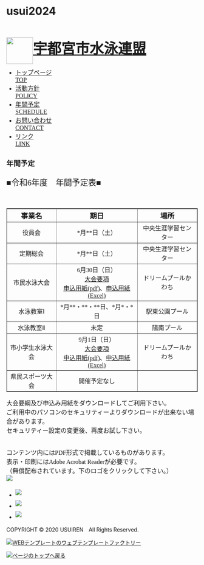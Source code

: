 # usui2024

<!DOCTYPE HTML PUBLIC "-//W3C//DTD HTML 4.01 Transitional//EN" "http://www.w3.org/TR/html4/loose.dtd">
<!--DESIGNED BY WEB TEMPLATE FACTORY -->
<html>
<head>
<meta http-equiv="Content-Type" content="text/html; charset=utf-8">
<meta name=”viewport” content=”width=device-width,initial-scale=1.0″>
<title>宇都宮市水泳連盟</title>
<meta name="keywords" content="宇都宮市水泳連盟" />
<meta name="description" content="" />
<link href="https://usuiren.com/css/import.css" rel="stylesheet" type="text/css">
<!--[if lt IE 9]>
	<script src="html5shiv.js"></script>
	<script src="css3-mediaqueries.js"></script>
	<!--[if lt IE 11]>
	<script src="html5shiv.js"></script>
	<script src="css3-mediaqueries.js"></script>
<![endif]-->
<style type="text/css">
.auto-style1 {
	font-style:normal;
	font-family:"UD デジタル 教科書体 NP-B";
	font-size:28pt;
}
.auto-style2 {
	font-style:normal;
	font-family:"UD デジタル 教科書体 NP-B";
	font-size:14pt;
}
.auto-style3 {
	font-style:normal;
	font-family:"UD デジタル 教科書体 NP-B";
	font-size:12pt;
}
.auto-style4 {
	margin-top: 5px;
	margin-bottom: 5px;
}
.auto-style5 {
	font-style:normal;
	font-family:"UD デジタル 教科書体 NP-B";
	font-size:16pt;
}


</style>

</head>
<body>
<!--ヘッダー-->
<div id="header" class="clearfix">
  <p><img src="https://usuiren.com/images/top/top_logo.png" height="70" style="float: left" width="70"></p>
  <h1 class="auto-style1"><a href="index.html">宇都宮市水泳連盟</a></h1>
</div>
<!--ヘッダー終了-->
<!--グローバルナビゲーション-->
<div id="globalNavi">
  <ul class="clearfix">
    <li class="auto-style3"><a href="https://usuiren.com/index.html">トップページ<br>
      <span>TOP</span></a></li>
    <li class="auto-style3"><a href="https://usuiren.com/policy.html">活動方針<br>
      <span>POLICY</span></a></li>
    <li class="auto-style3"><a href="https://usuiren.com/schedule.html">年間予定<br>
      <span>SCHEDULE</span></a></li>    
    <li class="auto-style3"><a href="https://usuiren.com/contact.html">お問い合わせ<br>
      <span>CONTACT</span></a></li>
    <li class="auto-style3"><a href="https://usuiren.com/link.html">リンク<br>
      <span>LINK</span></a></li>
  </ul>
</div>
<!--グローバルナビゲーション終了-->
<!--ビジュアル-->
<div id="ttl_catch">
  <h2 class="auto-style2"><b>年間予定</b></h2>
</div>
<!--ビジュアル終了-->
<!--コンテンツ-->
<div id="contents" class="clearfix">
  <!--メイン-->
  <div id="main">
    <div class="section">
      <p class="auto-style5">■令和6年度　年間予定表■<br></p>
      <br>
        <table style="width:100%;text-align:center" border="1" class="auto-style3">
			<tr style="text-align:center">
				<td class="auto-style2"><b>事業名</b></td><td class="auto-style2"><b>期日</b></td><td class="auto-style2"><b>場所</b></td>
			</tr>
			<tr>
				<td>役員会</td><td>*月**日（土）</td><td>中央生涯学習センター</td>
			</tr>
			<tr>
				<td>定期総会</td>	<td>*月**日（土）</td><td>中央生涯学習センター</td>
			</tr>
			<tr>
				<td>市民水泳大会</td><td>6月30日（日）<br><a href="https://usuiren.com/event/smin_Y.pdf">大会要項</a><br><a href="https://usuiren.com/event/smin_M.pdf">申込用紙(pdf)</a>、<a href="https://usuiren.com/event/smin_M.xls">申込用紙(Excel)</a></td><td>ドリームプールかわち</td>
			</tr>
			<tr>
				<td>水泳教室Ⅰ</td><td>*月**・**・**日、*月*・*日</td><td>駅東公園プール</td>
			</tr>
			<tr>
				<td>水泳教室Ⅱ</td><td>未定</td><td>陽南プール</td>
			</tr>
			<tr>
				<td>市小学生水泳大会</td><td>9月1日（日）<br><a href="https://usuiren.com/event/syou_Y.pdf">大会要項</a><br><a href="https://usuiren.com/event/syou_M.pdf">申込用紙(pdf)</a>、<a href="https://usuiren.com/event/syou_M.xls">申込用紙(Excel)</a></td><td>ドリームプールかわち</td>
			</tr>
			<tr>
				<td>県民スポーツ大会</td><td>開催予定なし</td><td></td>
			</tr>
		</table>
    </div>
    <div class="section">
      <div class="section">
      <p class="auto-style3">
      大会要綱及び申込み用紙をダウンロードしてご利用下さい。<br>
      ご利用中のパソコンのセキュリティーよりダウンロードが出来ない場合があります。<br>
      セキュリティー設定の変更後、再度お試し下さい。</p>
      <p class="auto-style3">
      <br>
      コンテンツ内にはPDF形式で掲載しているものがあります。<br>
      表示・印刷にはAdobe Acrobat Readerが必要です。<br>
      （無償配布されています。下のロゴをクリックして下さい。）<br>
      <a href="https://get.adobe.com/jp/reader/"><img src="https://usuiren.com/images/common/Acrobat_Reader_web_button.png"></a>
      </p>
      </div>
      </div>
 </div>
  <!--メイン終了-->
  <!--サブ-->
 <div id="sub">
    <ul class="bnr">
      <li><a href="https://usuiren.com/schedule.html"><img src="https://usuiren.com/images/top/bnr_schedule.png" class="auto-style4"></a></li>
      <li><a href="https://usuiren.com/link.html"><img src="https://usuiren.com/images/top/bnr_link.png" class="auto-style4"></a></li>
      <li><a href="https://usuiren.com/contact.html"><img src="https://usuiren.com/images/top/bnr_contact.png" class="auto-style4"></a></li>
    </ul>
   </div>
<!--サブ終了-->
</div>
<!--コンテンツ終了-->
<!--フッター-->
<div id="footer">
  <div class="inr_group">
    <div class="group_link clearfix">
      <p class="copy">COPYRIGHT &copy; 2020 USUIREN　All Rights Reserved.</p>
    </div>
    <!--↓この部分は変更削除禁止-->
    <p class="tmp_webfac"><a href="http://template.jp.net/"><img src="https://usuiren.com/images/common/copy_tmp_webfac.gif" alt="WEBテンプレートのウェブテンプレートファクトリー"></a></p>
    <!--↑この部分は変更削除禁止終了-->
  </div>
</div>
<!--フッター終了-->
<div class="totop"><a href="#"><img src="https://usuiren.com/images/common/totop.png" alt="ページのトップへ戻る"></a></div><!-- /.totop -->
</body>
</html>
